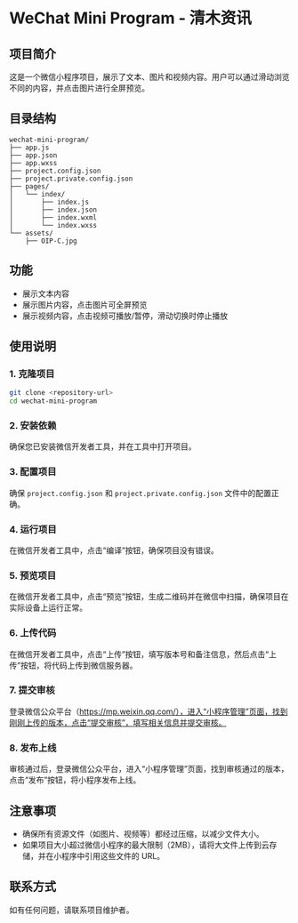 # WeChat Mini Program - 清木资讯

## 项目简介

这是一个微信小程序项目，展示了文本、图片和视频内容。用户可以通过滑动浏览不同的内容，并点击图片进行全屏预览。

## 目录结构

```
wechat-mini-program/
├── app.js
├── app.json
├── app.wxss
├── project.config.json
├── project.private.config.json
├── pages/
│   └── index/
│       ├── index.js
│       ├── index.json
│       ├── index.wxml
│       └── index.wxss
└── assets/
    ├── OIP-C.jpg
```

## 功能

- 展示文本内容
- 展示图片内容，点击图片可全屏预览
- 展示视频内容，点击视频可播放/暂停，滑动切换时停止播放

## 使用说明

### 1. 克隆项目

```bash
git clone <repository-url>
cd wechat-mini-program
```

### 2. 安装依赖

确保您已安装微信开发者工具，并在工具中打开项目。

### 3. 配置项目

确保 `project.config.json` 和 `project.private.config.json` 文件中的配置正确。

### 4. 运行项目

在微信开发者工具中，点击“编译”按钮，确保项目没有错误。

### 5. 预览项目

在微信开发者工具中，点击“预览”按钮，生成二维码并在微信中扫描，确保项目在实际设备上运行正常。

### 6. 上传代码

在微信开发者工具中，点击“上传”按钮，填写版本号和备注信息，然后点击“上传”按钮，将代码上传到微信服务器。

### 7. 提交审核

登录微信公众平台（https://mp.weixin.qq.com/），进入“小程序管理”页面，找到刚刚上传的版本，点击“提交审核”，填写相关信息并提交审核。

### 8. 发布上线

审核通过后，登录微信公众平台，进入“小程序管理”页面，找到审核通过的版本，点击“发布”按钮，将小程序发布上线。

## 注意事项

- 确保所有资源文件（如图片、视频等）都经过压缩，以减少文件大小。
- 如果项目大小超过微信小程序的最大限制（2MB），请将大文件上传到云存储，并在小程序中引用这些文件的 URL。

## 联系方式

如有任何问题，请联系项目维护者。